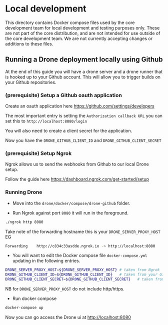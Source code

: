 # Local development

This directory contains Docker compose files used by the core development team for local development and testing purposes only. These are not part of the core distribution, and are not intended for use outside of the core development team. We are not currently accepting changes or additions to these files.

## Running a Drone deployment locally using Github

At the end of this guide you will have a drone server and a drone runner that is hooked up to your Github account. This will allow you to trigger builds on your Github repositories.

### (prerequisite) Setup a Github oauth application

Create an oauth application here <https://github.com/settings/developers>

The most important entry is setting the `Authorization callback URL` you can set this to `http://localhost:8080/login`

You will also need to create a client secret for the application.

Now you have the `DRONE_GITHUB_CLIENT_ID` and `DRONE_GITHUB_CLIENT_SECRET`

### (prerequisite) Setup Ngrok

Ngrok allows us to send the webhooks from Github to our local Drone setup.

Follow the guide here <https://dashboard.ngrok.com/get-started/setup>

### Running Drone

+ Move into the `drone/docker/compose/drone-github` folder.

+ Run Ngrok against port `8080` it will run in the foreground.

``` bash
./ngrok http 8080
```

Take note of the forwarding hostname this is your `DRONE_SERVER_PROXY_HOST` EG

``` bash
Forwarding    http://c834c33asdde.ngrok.io -> http://localhost:8080
```

+ You will want to edit the Docker compose file `docker-compose.yml` updating in the following entries.

``` bash
DRONE_SERVER_PROXY_HOST=${DRONE_SERVER_PROXY_HOST} # taken from Ngrok
DRONE_GITHUB_CLIENT_ID=${DRONE_GITHUB_CLIENT_ID}   # taken from your Github oauth application
DRONE_GITHUB_CLIENT_SECRET=${DRONE_GITHUB_CLIENT_SECRET}   # taken from your Github oauth application
```

NB for `DRONE_SERVER_PROXY_HOST` do not include http/https.

+ Run docker compose

``` bash
docker-compose up
```

Now you can go access the Drone ui at <http://localhost:8080>
